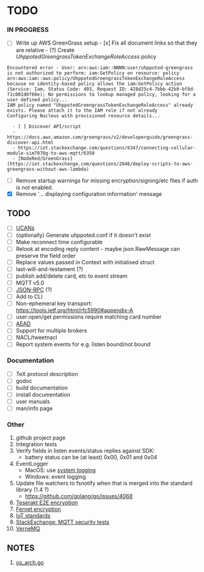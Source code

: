 # TODO

### IN PROGRESS

- [ ] Write up AWS GreenGrass setup
      - [x] Fix all document links so that they are relative
      - (?) Create _UhppotedGreengrassTokenExchangeRoleAccess_ policy
```
Encountered error - User: arn:aws:iam::NNNN:user/uhppoted-greengrass is not authorized to perform: iam:GetPolicy on resource: policy arn:aws:iam::aws:policy/UhppotedGreengrassTokenExchangeRoleAccess because no identity-based policy allows the iam:GetPolicy action (Service: Iam, Status Code: 403, Request ID: 428d25c4-7bbb-42b9-bf8d-71c001d0f60e); No permissions to lookup managed policy, looking for a user defined policy...
IAM policy named "UhppotedGreengrassTokenExchangeRoleAccess" already exists. Please attach it to the IAM role if not already
Configuring Nucleus with provisioned resource details...
```

      - [ ] Discover API/script
      - https://docs.aws.amazon.com/greengrass/v2/developerguide/greengrass-discover-api.html
      - https://iot.stackexchange.com/questions/6347/connecting-cellular-module-sim7070g-to-aws-mqtt/6350
      - [NodeRed/GreenGrass](https://iot.stackexchange.com/questions/2646/deploy-scripts-to-aws-greengrass-without-aws-lambda)

- [ ] Remove startup warnings for missing encryption/signing/etc files if auth is not enabled.
- [x] Remove '... displaying configuration information' message

## TODO

- [ ] [UCANs](https://ucan.xyz/)
- [ ] (optionally) Generate uhppoted.conf if it doesn't exist
- [ ] Make reconnect time configurable
- [ ] Relook at encoding reply content - maybe json.RawMessage can preserve the field order
- [ ] Replace values passed in Context with initialised struct
- [ ] last-will-and-testament (?)
- [ ] publish add/delete card, etc to event stream
- [ ] MQTT v5.0
- [ ] [JSON-RPC](https://en.wikipedia.org/wiki/JSON-RPC) (?)
- [ ] Add to CLI
- [ ] Non-ephemeral key transport:  https://tools.ietf.org/html/rfc5990#appendix-A
- [ ] user:open/get permissions require matching card number 
- [ ] [AEAD](http://alexander.holbreich.org/message-authentication)
- [ ] Support for multiple brokers
- [ ] NACL/tweetnacl
- [ ] Report system events for e.g. listen bound/not bound

### Documentation

- [ ] TeX protocol description
- [ ] godoc
- [ ] build documentation
- [ ] install documentation
- [ ] user manuals
- [ ] man/info page

### Other

1.  github project page
2.  Integration tests
3.  Verify fields in listen events/status replies against SDK:
    - battery status can be (at least) 0x00, 0x01 and 0x04
4.  EventLogger 
    - MacOS: use [system logging](https://developer.apple.com/documentation/os/logging)
    - Windows: event logging
5.  Update file watchers to fsnotify when that is merged into the standard library (1.4 ?)
    - https://github.com/golang/go/issues/4068
6. [Teserakt E2E encryption](https://teserakt.io)
7. [Fernet encryption](https://asecuritysite.com/encryption/fernet)
8. [IoT standards](https://iot.stackexchange.com/questions/5363/mqtt-json-format-for-process-automation-industry)
9. [StackExchange: MQTT security tests](https://iot.stackexchange.com/questions/452/what-simple-security-tests-can-i-perform-on-my-mqtt-network)
10. [VerneMQ](https://vernemq.com)

## NOTES

1. [os_arch.go](https://gist.github.com/camabeh/a02e6846e00251e1820c784516c0318f)
